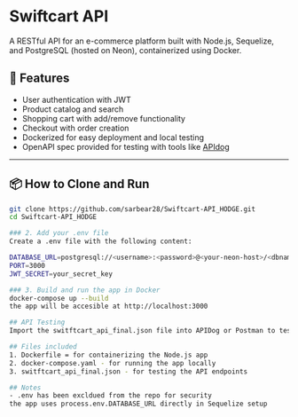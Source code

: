 # Swiftcart API

A RESTful API for an e-commerce platform built with Node.js, Sequelize, and PostgreSQL (hosted on Neon), containerized using Docker.

## 🚀 Features

- User authentication with JWT
- Product catalog and search
- Shopping cart with add/remove functionality
- Checkout with order creation
- Dockerized for easy deployment and local testing
- OpenAPI spec provided for testing with tools like [APIdog](https://apidog.com)

---

## 📦 How to Clone and Run


```bash
git clone https://github.com/sarbear28/Swiftcart-API_HODGE.git
cd Swiftcart-API_HODGE

### 2. Add your .env file
Create a .env file with the following content: 

DATABASE_URL=postgresql://<username>:<password>@<your-neon-host>/<dbname>?sslmode=require
PORT=3000
JWT_SECRET=your_secret_key

### 3. Build and run the app in Docker
docker-compose up --build
the app will be accesible at http://localhost:3000

## API Testing
Import the switftcart_api_final.json file into APIDog or Postman to test the API endpoints

## Files included
1. Dockerfile = for containerizing the Node.js app
2. docker-compose.yaml - for running the app locally
3. switftcart_api_final.json - for testing the API endpoints

## Notes
- .env has been excldued from the repo for security
the app uses process.env.DATABASE_URL directly in Sequelize setup



